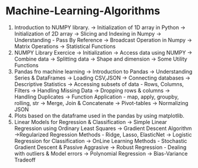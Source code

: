 # Machine-Learning-Algorithms
1. Introduction to NUMPY library.
 -> Initialization of 1D array in Python
 -> Initialization of 2D array
 -> Slicing and Indexing in Numpy
 -> Understanding - Pass By Reference
 -> Broadcast Operation in Numpy
 -> Matrix Operations
 -> Statistical Functions
2. NUMPY Library Exercice
 -> Initialization
 -> Access data using NUMPY
 -> Combine data
 -> Splitting data
 -> Shape and dimension
 -> Some Utility Functions
3. Pandas fro machine learning
 -> Introduction to Pandas
 -> Understanding Series & DataFrames
 -> Loading CSV,JSON
 -> Connecting databases
 -> Descriptive Statistics
 -> Accessing subsets of data - Rows, Columns, Filters
 -> Handling Missing Data
 -> Dropping rows & columns
 -> Handling Duplicates
 -> Function Application - map, apply, groupby, rolling, str
 -> Merge, Join & Concatenate
 -> Pivot-tables
 -> Normalizing JSON
4. Plots based on the dataframe used in the pandas by using matplotlib.
5. Linear Models for Regression & Classification
 -> Simple Linear Regression using Ordinary Least Squares
 -> Gradient Descent Algorithm
 ->Regularized Regression Methods - Ridge, Lasso, ElasticNet
 -> Logistic Regression for Classification
 -> OnLine Learning Methods - Stochastic Gradient Descent & Passive Aggrasive
 -> Robust Regression - Dealing with outliers & Model errors
 -> Polynomial Regression
 -> Bias-Variance Tradeoff

